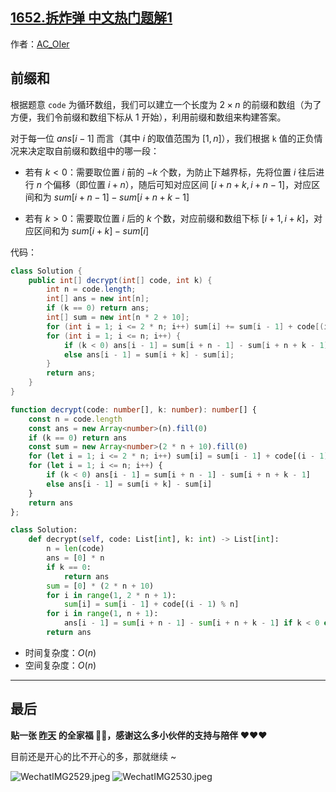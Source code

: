 ## [1652.拆炸弹 中文热门题解1](https://leetcode.cn/problems/defuse-the-bomb/solutions/100000/by-ac_oier-osbg)

作者：[AC_OIer](https://leetcode.cn/u/AC_OIer)
## 前缀和

根据题意 `code` 为循环数组，我们可以建立一个长度为 $2 \times n$ 的前缀和数组（为了方便，我们令前缀和数组下标从 $1$ 开始），利用前缀和数组来构建答案。

对于每一位 $ans[i - 1]$ 而言（其中 $i$ 的取值范围为 $[1, n]$），我们根据 `k` 值的正负情况来决定取自前缀和数组中的哪一段：

* 若有 $k < 0$：需要取位置 $i$ 前的 $-k$ 个数，为防止下越界标，先将位置 $i$ 往后进行 $n$ 个偏移（即位置 $i + n$），随后可知对应区间 $[i + n + k, i + n - 1]$，对应区间和为 $sum[i + n - 1] - sum[i + n + k - 1]$

* 若有 $k > 0$：需要取位置 $i$ 后的 $k$ 个数，对应前缀和数组下标 $[i + 1, i + k]$，对应区间和为 $sum[i + k] - sum[i]$

代码：
```Java []
class Solution {
    public int[] decrypt(int[] code, int k) {
        int n = code.length;
        int[] ans = new int[n];
        if (k == 0) return ans;
        int[] sum = new int[n * 2 + 10];
        for (int i = 1; i <= 2 * n; i++) sum[i] += sum[i - 1] + code[(i - 1) % n];
        for (int i = 1; i <= n; i++) {
            if (k < 0) ans[i - 1] = sum[i + n - 1] - sum[i + n + k - 1];
            else ans[i - 1] = sum[i + k] - sum[i];
        }
        return ans;
    }
}
```
```TypeScript []
function decrypt(code: number[], k: number): number[] {
    const n = code.length
    const ans = new Array<number>(n).fill(0)
    if (k == 0) return ans
    const sum = new Array<number>(2 * n + 10).fill(0)
    for (let i = 1; i <= 2 * n; i++) sum[i] = sum[i - 1] + code[(i - 1) % n]
    for (let i = 1; i <= n; i++) {
        if (k < 0) ans[i - 1] = sum[i + n - 1] - sum[i + n + k - 1]
        else ans[i - 1] = sum[i + k] - sum[i]
    }
    return ans
};
```
```Python []
class Solution:
    def decrypt(self, code: List[int], k: int) -> List[int]:
        n = len(code)
        ans = [0] * n
        if k == 0:
            return ans
        sum = [0] * (2 * n + 10)
        for i in range(1, 2 * n + 1):
            sum[i] = sum[i - 1] + code[(i - 1) % n]
        for i in range(1, n + 1):
            ans[i - 1] = sum[i + n - 1] - sum[i + n + k - 1] if k < 0 else sum[i + k] - sum[i]
        return ans
```
* 时间复杂度：$O(n)$
* 空间复杂度：$O(n)$

---

## 最后

**贴一张 [昨天](https://leetcode.cn/problems/design-linked-list/solution/by-ac_oier-vaib/) 的全家福 🎉🎉，感谢这么多小伙伴的支持与陪伴 ❤️❤️❤️**

目前还是开心的比不开心的多，那就继续 ~

![WechatIMG2529.jpeg](https://pic.leetcode-cn.com/1663982054-MaoZMb-WechatIMG2529.jpeg)
![WechatIMG2530.jpeg](https://pic.leetcode-cn.com/1663982054-EnktXZ-WechatIMG2530.jpeg)